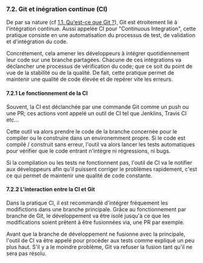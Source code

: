 ### 7.2. Git et inégration continue (CI)

De par sa nature (cf [1.1. Qu'est-ce que Git ?](./doc/markdown-git/1-presentation.md)), Git est étroitement lié à l'intégration continue. Aussi appelée CI pour "Continuous Integration", cette pratique consiste en une automatisation du processus de test, de validation et d'intégration du code.

Concrétement, cela amener les développeurs à intégrer quotidiennement leur code sur une branche partagées. Chacune de ces intégrations va déclancher une processus de vérification du code; que ce soit du point de vue de la stabilité ou de la qualité. De fait, cette pratique permet de maintenir une qualité de code élevée et de repérer vite les erreurs.

#### 7.2.1 Le fonctionnement de la CI

Souvent, la CI est déclanchée par une commande Git comme un push ou une PR; ces actions vont appelé un outil de CI tel que Jenklins, Travis CI etc...

Cette outil va alors prendre le code de la branche concernée pour le compiler ou le construire dans un environemment propre. Si le code est compilé / construit sans erreur, l'outil va alors lancer les tests automatiques pour vérifier que le code entrant n'intègre ni régressions, ni bugs.

Si la compilation ou les tests ne fonctionnent pas, l'outil de CI va le notifier aux développeurs afin qu'il puissent corriger le problèmes rapidement, c'est ce qui permet de maintenir une qualité de code constante.

#### 7.2.2 L'interaction entre la CI et Git

Dans la pratique CI, il est recommandé d'intégrer fréquement les modifictions dans une branche principale. Grâce au fonctionnement par branche de Git, le développement va être isolé jusqu'à ce que les modifications soient prêtent à être fusionnées via, une PR par exemple.

Avant que la branche de développement ne fusionne avec la principale, l'outil de CI va être appelé pour procéder aux tests comme expliqué un peu plus haut. S'il y a le moindre problème, Git va refuser la fusion tant qu'il ne sera pas résolu.

